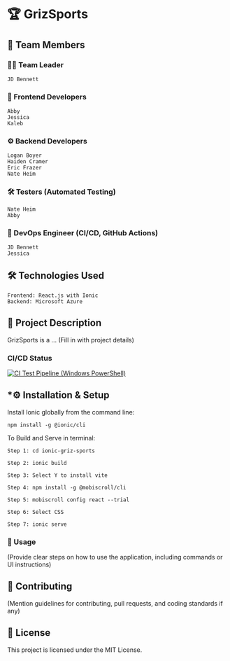 # **🏆 GrizSports**


👥 Team Members
---------------------------------------------------------------------------------------------------
### **👨‍💻 Team Leader**

    JD Bennett

### **🎨 Frontend Developers**

    Abby
    Jessica
    Kaleb

### **⚙️ Backend Developers**

    Logan Boyer
    Haiden Cramer
    Eric Frazer
    Nate Heim

### **🛠 Testers (Automated Testing)**

    Nate Heim
    Abby

### **🚀 DevOps Engineer (CI/CD, GitHub Actions)**

    JD Bennett
    Jessica

## **🛠 Technologies Used**

    Frontend: React.js with Ionic
    Backend: Microsoft Azure

## **📌 Project Description**

GrizSports is a ... (Fill in with project details)

### **CI/CD Status**
[![CI Test Pipeline (Windows PowerShell)](https://github.com/jdbennett1/griz-sports/actions/workflows/main.yml/badge.svg)](https://github.com/jdbennett1/griz-sports/actions/workflows/main.yml)

## ***⚙️ Installation & Setup**

Install Ionic globally from the command line:

```
npm install -g @ionic/cli
```

To Build and Serve in terminal:
```
Step 1: cd ionic-griz-sports

Step 2: ionic build

Step 3: Select Y to install vite

Step 4: npm install -g @mobiscroll/cli

Step 5: mobiscroll config react --trial

Step 6: Select CSS

Step 7: ionic serve
```


### **🚀 Usage**

(Provide clear steps on how to use the application, including commands or UI instructions)

## **🤝 Contributing**

(Mention guidelines for contributing, pull requests, and coding standards if any)
## **📜 License**

This project is licensed under the MIT License.


